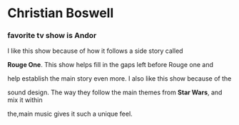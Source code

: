  #    Christian Boswell

###    favorite tv show is Andor


I like this show because of how it follows a side story called

**Rouge One**. This show helps fill in the gaps left before Rouge one and 

help establish the main story even more. I also like this show because of the 

sound design. The way they follow the main themes from **Star Wars**, and mix it within

the,main music gives it such a unique feel. 
